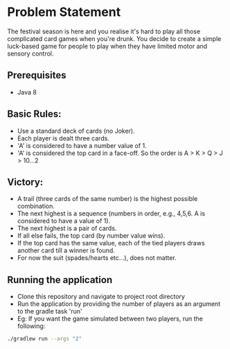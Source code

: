 # Problem Statement
The festival season is here and you realise it's hard to play all those complicated card games when you're drunk. You decide to create a simple luck-based game for people to play when they have limited motor and sensory control.

## Prerequisites
* Java 8

## Basic Rules:
* Use a standard deck of cards (no Joker).
* Each player is dealt three cards.
* 'A' is considered to have a number value of 1.
* 'A' is considered the top card in a face-off. So the order is A > K > Q > J > 10...2

## Victory:
* A trail (three cards of the same number) is the highest possible combination.
* The next highest is a sequence (numbers in order, e.g., 4,5,6. A is considered to have a value of 1).
* The next highest is a pair of cards.
* If all else fails, the top card (by number value wins).
* If the top card has the same value, each of the tied players draws another card till a winner is found.
* For now the suit (spades/hearts etc...), does not matter.

## Running the application
* Clone this repository and navigate to project root directory
* Run the application by providing the number of players as an argument to the gradle task 'run'
* Eg: If you want the game simulated between two players, run the following:
```bash
./gradlew run --args "2"


